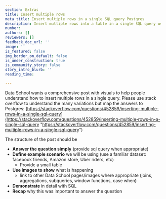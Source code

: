 ```yaml
---
section: Extras
title: Insert multiple rows
meta_title: Insert multiple rows in a single SQL query Postgres
description: Insert multiple rows into a table in a single SQL query using Postgres
number: 
authors: []
reviewers: []
feedback_doc_url: ''
image: ''
is_featured: false
img_border_on_default: false
is_under_construction: true
is_community_story: false
story_intro_blurb: ''
reading_time: 

---
```

Data School wants a comprehensive post with visuals to help people understand how to insert multiple rows in a single query. Please use stack overflow to understand the many variations but map the answers to Postgres: [https://stackoverflow.com/questions/452859/inserting-multiple-rows-in-a-single-sql-query](https://stackoverflow.com/questions/452859/inserting-multiple-rows-in-a-single-sql-query "https://stackoverflow.com/questions/452859/inserting-multiple-rows-in-a-single-sql-query")

The structure of the post should be

* **Answer the question simply** (provide sql query when appropriate)
* **Define example scenario** we will be using (use a familiar dataset: facebook friends, Amazon store, Uber riders, etc)
  * Provide a small table
* **Use images to show** what is happening
  * link to other Data School pages/images where appropriate (joins, aggregations, subqueries, window functions, case when)
* **Demonstrate** in detail with SQL
* **Recap** why this was important to answer the question